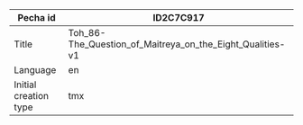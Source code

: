 |Pecha id | ID2C7C917
| --- | --- 
|Title | Toh_86-The_Question_of_Maitreya_on_the_Eight_Qualities-v1 
|Language | en
|Initial creation type | tmx